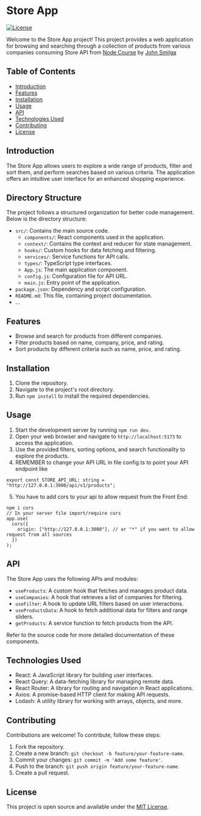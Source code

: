 # Store App

[![License](https://img.shields.io/badge/License-MIT-blue.svg)](LICENSE)

Welcome to the Store App project! This project provides a web application for browsing and searching through a collection of products from various companies consuming Store API from [Node Course](https://www.udemy.com/course/nodejs-tutorial-and-projects-course/learn/lecture/27096960) by [John Smilga](https://johnsmilga.com/)

## Table of Contents

- [Introduction](#introduction)
- [Features](#features)
- [Installation](#installation)
- [Usage](#usage)
- [API](#api)
- [Technologies Used](#technologies-used)
- [Contributing](#contributing)
- [License](#license)

## Introduction

The Store App allows users to explore a wide range of products, filter and sort them, and perform searches based on various criteria. The application offers an intuitive user interface for an enhanced shopping experience.

## Directory Structure

The project follows a structured organization for better code management. Below is the directory structure:

- `src/`: Contains the main source code.
  - `components/`: React components used in the application.
  - `context/`: Contains the context and reducer for state management.
  - `hooks/`: Custom hooks for data fetching and filtering.
  - `services/`: Service functions for API calls.
  - `types/`: TypeScript type interfaces.
  - `App.js`: The main application component.
  - `config.js`: Configuration file for API URL.
  - `main.js`: Entry point of the application.
- `package.json`: Dependency and script configuration.
- `README.md`: This file, containing project documentation.
- ...

## Features

- Browse and search for products from different companies.
- Filter products based on name, company, price, and rating.
- Sort products by different criteria such as name, price, and rating.

## Installation

1. Clone the repository.
2. Navigate to the project's root directory.
3. Run `npm install` to install the required dependencies.

## Usage

1. Start the development server by running `npm run dev`.
2. Open your web browser and navigate to `http://localhost:5173` to access the application.
3. Use the provided filters, sorting options, and search functionality to explore the products.
4. REMEMBER to change your API URL in file config.ts to point your API endpoint like
```
export const STORE_API_URL: string = "http://127.0.0.1:3000/api/v1/products";
```
5. You have to add cors to your api to allow request from the Front End:
```
npm i cors
// In your server file import/require cors
app.use(
  cors({
    origin: ["http://127.0.0.1:3000"], // or "*" if you want to allow request from all sources
  })
);
```

## API

The Store App uses the following APIs and modules:

- `useProducts`: A custom hook that fetches and manages product data.
- `useCompanies`: A hook that retrieves a list of companies for filtering.
- `useFilter`: A hook to update URL filters based on user interactions.
- `useProductsData`: A hook to fetch additional data for filters and range sliders.
- `getProducts`: A service function to fetch products from the API.

Refer to the source code for more detailed documentation of these components.

## Technologies Used

- React: A JavaScript library for building user interfaces.
- React Query: A data-fetching library for managing remote data.
- React Router: A library for routing and navigation in React applications.
- Axios: A promise-based HTTP client for making API requests.
- Lodash: A utility library for working with arrays, objects, and more.

## Contributing

Contributions are welcome! To contribute, follow these steps:

1. Fork the repository.
2. Create a new branch: `git checkout -b feature/your-feature-name`.
3. Commit your changes: `git commit -m 'Add some feature'`.
4. Push to the branch: `git push origin feature/your-feature-name`.
5. Create a pull request.

## License

This project is open source and available under the [MIT License](LICENSE).
